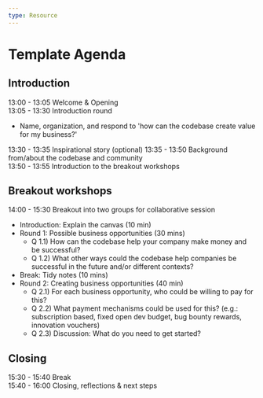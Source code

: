 ```yaml
---
type: Resource
---
```


# Template Agenda

## Introduction

13:00 - 13:05 Welcome & Opening  
13:05 - 13:30 Introduction round  
  * Name, organization, and respond to 'how can the codebase create value for my business?'  

13:30 - 13:35 Inspirational story (optional)
13:35 - 13:50 Background from/about the codebase and community  
13:50 - 13:55 Introduction to the breakout workshops  

## Breakout workshops

14:00 - 15:30 Breakout into two groups for collaborative session  
* Introduction: Explain the canvas (10 min)
* Round 1: Possible business opportunities (30 mins)
    * Q 1.1) How can the codebase help your company make money and be successful?
    * Q 1.2) What other ways could the codebase help companies be successful in the future and/or different contexts?
* Break: Tidy notes (10 mins)  
* Round 2: Creating business opportunities (40 min)  
    * Q 2.1) For each business opportunity, who could be willing to pay for this? 
    * Q 2.2) What payment mechanisms could be used for this? (e.g.: subscription based, fixed open dev budget, bug bounty rewards, innovation vouchers)
    * Q 2.3) Discussion: What do you need to get started?

## Closing

15:30 - 15:40 Break  
15:40 - 16:00 Closing, reflections & next steps  
